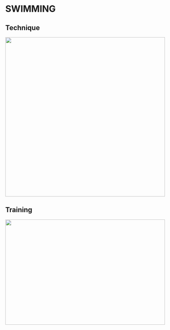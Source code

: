 # SWIMMING
## Technique
<img src="http://cen.acs.org/content/dam/cen/94/31/09431-cover-openercxd.jpg" width="500" height="500">

## Training
<img src="https://pixnio.com/free-images/2017/05/15/2017-05-15-17-36-28.jpg" width="500" height="330">
